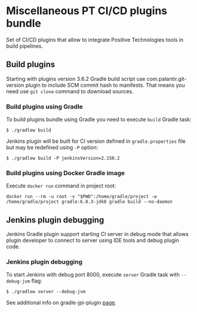 # Miscellaneous PT CI/CD plugins bundle
Set of CI/CD plugins that allow to integrate Positive Technologies tools in build pipelines.
## Build plugins
Starting with plugins version 3.6.2 Gradle build script use com.palantir.git-version plugin to include SCM commit hash to manifests. That means you need use ```git clone``` command to download sources.  
### Build plugins using Gradle
To build plugins bundle using Gradle you need to execute ```build``` Gradle task:
```
$ ./gradlew build
```
Jenkins plugin will be built for CI version defined in ```gradle.properties``` file but may be redefined using ```-P``` option:
```
$ ./gradlew build -P jenkinsVersion=2.150.2
```
### Build plugins using Docker Gradle image
Execute ```docker run``` command in project root:
```
docker run --rm -u root -v "$PWD":/home/gradle/project -w /home/gradle/project gradle:6.8.3-jdk8 gradle build --no-daemon
```
## Jenkins plugin debugging
Jenkins Gradle plugin support starting CI server in debug mode that allows plugin developer to connect to server using IDE tools and debug plugin code. 
### Jenkins plugin debugging 
To start Jenkins with debug port 8000, execute ```server``` Gradle task with `--debug-jvm` flag:
```
$ ./gradlew server --debug-jvm
```
See additional info on gradle-jpi-plugin [page](https://github.com/jenkinsci/gradle-jpi-plugin).
